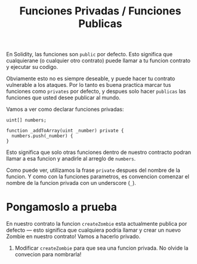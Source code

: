 ﻿---
title: Funciones Privadas / Funciones Publicas
actions: ['checkAnswer', 'hints']
material:
  editor:
    language: sol
    startingCode: |
      pragma solidity ^0.4.19;

      contract ZombieFactory {

          uint dnaDigits = 16;
          uint dnaModulus = 10 ** dnaDigits;

          struct Zombie {
              string name;
              uint dna;
          }

          Zombie[] public zombies;

          function createZombie(string _name, uint _dna) {
              zombies.push(Zombie(_name, _dna));
          }

      }
    answer: >
      pragma solidity ^0.4.19;


      contract ZombieFactory {

          uint dnaDigits = 16;
          uint dnaModulus = 10 ** dnaDigits;

          struct Zombie {
              string name;
              uint dna;
          }

          Zombie[] public zombies;

          function _createZombie(string _name, uint _dna) private {
              zombies.push(Zombie(_name, _dna));
          }

      }
---

En Solidity, las funciones son `public` por defecto. Esto significa que cualquierane (o cualquier otro contrato) puede llamar a tu funcion contrato y ejecutar su codigo.

Obviamente esto no es siempre deseable, y puede hacer tu contrato vulnerable a los ataques. Por lo tanto es buena practica marcar tus funciones como `privates` por defecto, y despues solo hacer `publicas` las funciones que usted desee publicar al mundo.

Vamos a ver como declarar funciones privadas:

```
uint[] numbers;

function _addToArray(uint _number) private {
  numbers.push(_number) {
}
```

Esto significa que solo otras funciones dentro de nuestro contracto podran llamar a esa funcion y anadirle al arreglo de `numbers`.

Como puede ver, utilizamos la frase `private` despues del nombre de la funcion. Y como con la funciones parametros, es convencion comenzar el nombre de la funcion privada con un underscore (`_`).

# Pongamoslo a prueba

En nuestro contrato la funcion `createZombie` esta actualmente publica por defecto — esto significa que cualquiera podria llamar y crear un nuevo Zombie en nuestro contrato! Vamos a hacerlo privado.

1. Modificar `createZombie` para que sea una funcion privada. No olvide la convecion para nombrarla!
